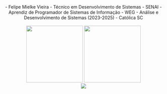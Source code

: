 <html>
  <div id="header" align="center">
    - Felipe Mielke Vieira
    - Técnico em Desenvolvimento de Sistemas - SENAI
    - Aprendiz de Programador de Sistemas de Informação - WEG
    - Análise e Desenvolvimento de Sistemas (2023-2025) - Católica SC
  </div>
  <br/>
  <div align="center">
    <img height="180em" src="https://github-readme-stats.vercel.app/api?username=FelipeMielkeVieira&show_icons=true&theme=dracula&include_all_commits=true&count_private=true"/>
    <img height="180em" src="https://github-readme-stats.vercel.app/api/top-langs/?username=FelipeMielkeVieira&layout=compact&langs_count=7&theme=dracula"/>
    <div align="center">
      <img src="https://skillicons.dev/icons?i=angular,react,js,ts,html,css,java,cs,dotnet,mysql,postgres,nodejs,spring,docker" />
  </div>
</div>
</html>
